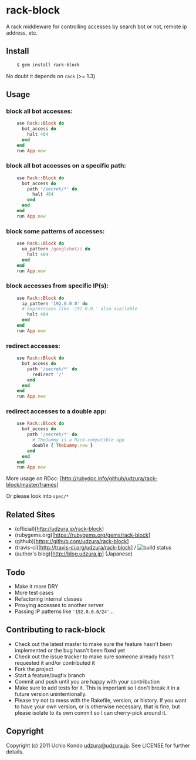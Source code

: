 # rack-block

A rack middleware for controlling accesses by search bot or not, remote ip address, etc.

## Install

```bash
    $ gem install rack-block
```

No doubt it depends on `rack` (>= 1.3).

## Usage

### block all bot accesses:

```ruby
    use Rack::Block do
      bot_access do
        halt 404
      end
    end
    run App.new
```

### block all bot accesses on a specific path:

```ruby
    use Rack::Block do
      bot_access do
        path '/secret/*' do
          halt 404
        end
      end
    end
    run App.new
```

### block some patterns of accesses:

```ruby
    use Rack::Block do
      ua_pattern /googlebot/i do
        halt 404
      end
    end
    run App.new
```

### block accesses from specific IP(s):

```ruby
    use Rack::Block do
      ip_pattern '192.0.0.0' do
      # expressions like '192.0.0.' also available
        halt 404
      end
    end
    run App.new
```

### redirect accesses:

```ruby
    use Rack::Block do
      bot_access do
        path '/secret/*' do
          redirect '/'
        end
      end
    end
    run App.new
```

### redirect accesses to a double app:

```ruby
    use Rack::Block do
      bot_access do
        path '/secret/*' do
          # TheDummy is a Rack-compatible app
          double { TheDummy.new }
        end
      end
    end
    run App.new
```

More usage on RDoc: [http://rubydoc.info/github/udzura/rack-block/master/frames]

Or please look into `spec/*`

## Related Sites

* (official)[http://udzura.jp/rack-block]
* (rubygems.org)[https://rubygems.org/gems/rack-block]
* (github)[https://github.com/udzura/rack-block]
* (travis-ci)[http://travis-ci.org/udzura/rack-block] / <img src="https://secure.travis-ci.org/udzura/rack-block.png" alt="build status" />
* (author's blog)[http://blog.udzura.jp] (Japanese)

## Todo

* Make it more DRY
* More test cases
* Refactoring internal classes
* Proxying accesses to another server
* Passing IP patterns like `'192.0.0.0/24'`...

## Contributing to rack-block
 
* Check out the latest master to make sure the feature hasn't been implemented or the bug hasn't been fixed yet
* Check out the issue tracker to make sure someone already hasn't requested it and/or contributed it
* Fork the project
* Start a feature/bugfix branch
* Commit and push until you are happy with your contribution
* Make sure to add tests for it. This is important so I don't break it in a future version unintentionally.
* Please try not to mess with the Rakefile, version, or history. If you want to have your own version, or is otherwise necessary, that is fine, but please isolate to its own commit so I can cherry-pick around it.

## Copyright

Copyright (c) 2011 Uchio Kondo <udzura@udzura.jp>. See LICENSE for
further details.
